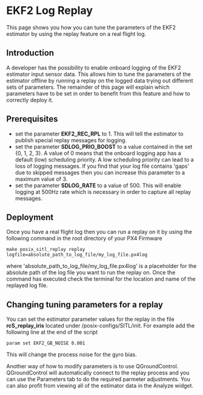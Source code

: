 # EKF2 Log Replay
This page shows you how you can tune the parameters of the EKF2 estimator by using the replay feature on a real flight log.


## Introduction
A developer has the possibility to enable onboard logging of the EKF2 estimator input sensor data.
This allows him to tune the parameters of the estimator offline by running a replay on the logged data trying out
different sets of parameters. The remainder of this page will explain which parameters have to be set in order to
benefit from this feature and how to correctly deploy it.

## Prerequisites
* set the parameter **EKF2_REC_RPL** to 1. This will tell the estimator to publish special replay messages for logging.
* set the parameter **SDLOG_PRIO_BOOST** to a value contained in the set {0, 1, 2, 3}. A value of 0 means that the onboard logging app has a default (low) scheduling priority.
A low scheduling priority can lead to a loss of logging messages. If you find that your log file contains 'gaps' due to skipped messages then you can increase
this parameter to a maximum value of 3.
* set the parameter **SDLOG_RATE** to a value of 500. This will enable logging at 500Hz rate which is necessary in order to capture all replay messages.

## Deployment
Once you have a real flight log then you can run a replay on it by using the following command in the root directory of your PX4 Firmware
```
make posix_sitl_replay replay logfile=absolute_path_to_log_file/my_log_file.px4log
```
where 'absolute_path_to_log_file/my_log_file.px4log' is a placeholder for the absolute path of the log file you want to run the replay on.
Once the command has executed check the terminal for the location and name of the replayed log file.

## Changing tuning parameters for a replay
You can set the estimator parameter values for the replay in the file **rcS_replay_iris** located under
/posix-configs/SITL/init.
For example add the following line at the end of the script
```
param set EKF2_GB_NOISE 0.001
```
This will change the process noise for the gyro bias.

Another way of how to modify parameters is to use QGroundControl. QGroundControl will automatically connect to the replay process and you can use
the Parameters tab to do the required parmeter adjustments. You can also profit from viewing all of the estimator data in the Analyze widget.